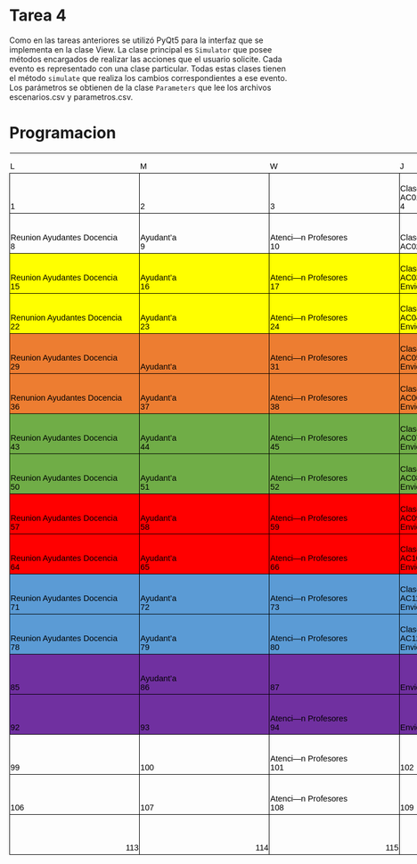 # Tarea 4

Como en las tareas anteriores se utilizó PyQt5 para la interfaz que se implementa en la clase View. La clase principal es `Simulator` que posee métodos encargados de realizar las acciones que el usuario solicite. Cada evento es representado con una clase particular. Todas estas clases tienen el método `simulate` que realiza los cambios correspondientes a ese evento. Los parámetros se obtienen de la clase `Parameters` que lee los archivos escenarios.csv y parametros.csv.

# Programacion

<head>
<meta http-equiv=Content-Type content="text/html; charset=macintosh">
<meta name=ProgId content=Excel.Sheet>
<meta name=Generator content="Microsoft Excel 15">
<link rel=File-List href="Workbook1.fld/filelist.xml">
<style>
<!--table
	{mso-displayed-decimal-separator:"\.";
	mso-displayed-thousand-separator:"\,";}
@page
	{margin:.75in .7in .75in .7in;
	mso-header-margin:.3in;
	mso-footer-margin:.3in;}
.style0
	{mso-number-format:General;
	text-align:general;
	vertical-align:bottom;
	white-space:nowrap;
	mso-rotate:0;
	mso-background-source:auto;
	mso-pattern:auto;
	color:black;
	font-size:12.0pt;
	font-weight:400;
	font-style:normal;
	text-decoration:none;
	font-family:Calibri, sans-serif;
	mso-font-charset:0;
	border:none;
	mso-protection:locked visible;
	mso-style-name:Normal;
	mso-style-id:0;}
td
	{mso-style-parent:style0;
	padding-top:1px;
	padding-right:1px;
	padding-left:1px;
	mso-ignore:padding;
	color:black;
	font-size:12.0pt;
	font-weight:400;
	font-style:normal;
	text-decoration:none;
	font-family:Calibri, sans-serif;
	mso-font-charset:0;
	mso-number-format:General;
	text-align:general;
	vertical-align:bottom;
	border:none;
	mso-background-source:auto;
	mso-pattern:auto;
	mso-protection:locked visible;
	white-space:nowrap;
	mso-rotate:0;}
.xl65
	{mso-style-parent:style0;
	font-size:11.0pt;
	font-family:Arial;
	mso-generic-font-family:auto;
	mso-font-charset:0;}
.xl66
	{mso-style-parent:style0;
	font-size:11.0pt;
	font-family:Arial;
	mso-generic-font-family:auto;
	mso-font-charset:0;
	text-align:left;
	border:.5pt solid windowtext;}
.xl67
	{mso-style-parent:style0;
	font-size:11.0pt;
	font-family:Arial;
	mso-generic-font-family:auto;
	mso-font-charset:0;
	border:.5pt solid windowtext;
	white-space:normal;}
.xl68
	{mso-style-parent:style0;
	color:windowtext;
	font-size:11.0pt;
	font-family:Arial;
	mso-generic-font-family:auto;
	mso-font-charset:0;
	text-align:left;
	border:.5pt solid windowtext;}
.xl69
	{mso-style-parent:style0;
	font-size:11.0pt;
	font-family:Arial;
	mso-generic-font-family:auto;
	mso-font-charset:0;
	text-align:left;
	border:.5pt solid windowtext;
	white-space:normal;}
.xl70
	{mso-style-parent:style0;
	color:windowtext;
	font-size:11.0pt;
	font-family:Arial;
	mso-generic-font-family:auto;
	mso-font-charset:0;
	border:.5pt solid windowtext;
	white-space:normal;}
.xl71
	{mso-style-parent:style0;
	color:windowtext;
	font-size:11.0pt;
	font-family:Arial;
	mso-generic-font-family:auto;
	mso-font-charset:0;
	text-align:left;
	border:.5pt solid windowtext;
	background:yellow;
	mso-pattern:black none;}
.xl72
	{mso-style-parent:style0;
	font-size:11.0pt;
	font-family:Arial;
	mso-generic-font-family:auto;
	mso-font-charset:0;
	text-align:left;
	border:.5pt solid windowtext;
	background:yellow;
	mso-pattern:black none;
	white-space:normal;}
.xl73
	{mso-style-parent:style0;
	font-size:11.0pt;
	font-family:Arial;
	mso-generic-font-family:auto;
	mso-font-charset:0;
	border:.5pt solid windowtext;
	background:yellow;
	mso-pattern:black none;
	white-space:normal;}
.xl74
	{mso-style-parent:style0;
	color:windowtext;
	font-size:11.0pt;
	font-family:Arial;
	mso-generic-font-family:auto;
	mso-font-charset:0;
	border:.5pt solid windowtext;
	background:yellow;
	mso-pattern:black none;
	white-space:normal;}
.xl75
	{mso-style-parent:style0;
	color:windowtext;
	font-size:11.0pt;
	font-family:Arial;
	mso-generic-font-family:auto;
	mso-font-charset:0;
	text-align:left;
	border:.5pt solid windowtext;
	background:#ED7D31;
	mso-pattern:black none;}
.xl76
	{mso-style-parent:style0;
	font-size:11.0pt;
	font-family:Arial;
	mso-generic-font-family:auto;
	mso-font-charset:0;
	text-align:left;
	border:.5pt solid windowtext;
	background:#ED7D31;
	mso-pattern:black none;
	white-space:normal;}
.xl77
	{mso-style-parent:style0;
	font-size:11.0pt;
	font-family:Arial;
	mso-generic-font-family:auto;
	mso-font-charset:0;
	text-align:left;
	border:.5pt solid windowtext;
	background:#ED7D31;
	mso-pattern:black none;}
.xl78
	{mso-style-parent:style0;
	font-size:11.0pt;
	font-family:Arial;
	mso-generic-font-family:auto;
	mso-font-charset:0;
	border:.5pt solid windowtext;
	background:#ED7D31;
	mso-pattern:black none;
	white-space:normal;}
.xl79
	{mso-style-parent:style0;
	color:windowtext;
	font-size:11.0pt;
	font-family:Arial;
	mso-generic-font-family:auto;
	mso-font-charset:0;
	text-align:left;
	border:.5pt solid windowtext;
	background:#70AD47;
	mso-pattern:black none;}
.xl80
	{mso-style-parent:style0;
	font-size:11.0pt;
	font-family:Arial;
	mso-generic-font-family:auto;
	mso-font-charset:0;
	text-align:left;
	border:.5pt solid windowtext;
	background:#70AD47;
	mso-pattern:black none;
	white-space:normal;}
.xl81
	{mso-style-parent:style0;
	font-size:11.0pt;
	font-family:Arial;
	mso-generic-font-family:auto;
	mso-font-charset:0;
	text-align:left;
	border:.5pt solid windowtext;
	background:#70AD47;
	mso-pattern:black none;}
.xl82
	{mso-style-parent:style0;
	font-size:11.0pt;
	font-family:Arial;
	mso-generic-font-family:auto;
	mso-font-charset:0;
	border:.5pt solid windowtext;
	background:#70AD47;
	mso-pattern:black none;
	white-space:normal;}
.xl83
	{mso-style-parent:style0;
	color:windowtext;
	font-size:11.0pt;
	font-family:Arial;
	mso-generic-font-family:auto;
	mso-font-charset:0;
	text-align:left;
	border:.5pt solid windowtext;
	background:red;
	mso-pattern:black none;}
.xl84
	{mso-style-parent:style0;
	font-size:11.0pt;
	font-family:Arial;
	mso-generic-font-family:auto;
	mso-font-charset:0;
	text-align:left;
	border:.5pt solid windowtext;
	background:red;
	mso-pattern:black none;
	white-space:normal;}
.xl85
	{mso-style-parent:style0;
	font-size:11.0pt;
	font-family:Arial;
	mso-generic-font-family:auto;
	mso-font-charset:0;
	text-align:left;
	border:.5pt solid windowtext;
	background:red;
	mso-pattern:black none;}
.xl86
	{mso-style-parent:style0;
	font-size:11.0pt;
	font-family:Arial;
	mso-generic-font-family:auto;
	mso-font-charset:0;
	border:.5pt solid windowtext;
	background:red;
	mso-pattern:black none;
	white-space:normal;}
.xl87
	{mso-style-parent:style0;
	color:windowtext;
	font-size:11.0pt;
	font-family:Arial;
	mso-generic-font-family:auto;
	mso-font-charset:0;
	text-align:left;
	border:.5pt solid windowtext;
	background:#5B9BD5;
	mso-pattern:black none;}
.xl88
	{mso-style-parent:style0;
	font-size:11.0pt;
	font-family:Arial;
	mso-generic-font-family:auto;
	mso-font-charset:0;
	text-align:left;
	border:.5pt solid windowtext;
	background:#5B9BD5;
	mso-pattern:black none;
	white-space:normal;}
.xl89
	{mso-style-parent:style0;
	font-size:11.0pt;
	font-family:Arial;
	mso-generic-font-family:auto;
	mso-font-charset:0;
	text-align:left;
	border:.5pt solid windowtext;
	background:#5B9BD5;
	mso-pattern:black none;}
.xl90
	{mso-style-parent:style0;
	font-size:11.0pt;
	font-family:Arial;
	mso-generic-font-family:auto;
	mso-font-charset:0;
	border:.5pt solid windowtext;
	background:#5B9BD5;
	mso-pattern:black none;
	white-space:normal;}
.xl91
	{mso-style-parent:style0;
	color:windowtext;
	font-size:11.0pt;
	font-family:Arial;
	mso-generic-font-family:auto;
	mso-font-charset:0;
	text-align:left;
	border:.5pt solid windowtext;
	background:#7030A0;
	mso-pattern:black none;}
.xl92
	{mso-style-parent:style0;
	font-size:11.0pt;
	font-family:Arial;
	mso-generic-font-family:auto;
	mso-font-charset:0;
	text-align:left;
	border:.5pt solid windowtext;
	background:#7030A0;
	mso-pattern:black none;
	white-space:normal;}
.xl93
	{mso-style-parent:style0;
	font-size:11.0pt;
	font-family:Arial;
	mso-generic-font-family:auto;
	mso-font-charset:0;
	text-align:left;
	border:.5pt solid windowtext;
	background:#7030A0;
	mso-pattern:black none;}
.xl94
	{mso-style-parent:style0;
	font-size:11.0pt;
	font-family:Arial;
	mso-generic-font-family:auto;
	mso-font-charset:0;
	border:.5pt solid windowtext;
	background:#7030A0;
	mso-pattern:black none;}
.xl95
	{mso-style-parent:style0;
	font-size:11.0pt;
	font-family:Arial;
	mso-generic-font-family:auto;
	mso-font-charset:0;
	border:.5pt solid windowtext;
	background:#7030A0;
	mso-pattern:black none;
	white-space:normal;}
.xl96
	{mso-style-parent:style0;
	font-size:11.0pt;
	font-family:Arial;
	mso-generic-font-family:auto;
	mso-font-charset:0;
	border:.5pt solid windowtext;}
-->
</style>
</head>

<body link="#0563C1" vlink="#954F72">

<table border=0 cellpadding=0 cellspacing=0 width=1631 style='border-collapse:
 collapse;table-layout:fixed;width:1225pt'>
 <col width=233 span=7 style='mso-width-source:userset;mso-width-alt:7466;
 width:175pt'>
 <tr height=36 style='mso-height-source:userset;height:27.0pt'>
  <td height=36 class=xl65 width=233 style='height:27.0pt;width:175pt'>L</td>
  <td class=xl65 width=233 style='width:175pt'>M</td>
  <td class=xl65 width=233 style='width:175pt'>W</td>
  <td class=xl65 width=233 style='width:175pt'>J</td>
  <td class=xl65 width=233 style='width:175pt'>V</td>
  <td class=xl65 width=233 style='width:175pt'>S</td>
  <td class=xl65 width=233 style='width:175pt'>D</td>
 </tr>
 <tr height=72 style='mso-height-source:userset;height:54.0pt'>
  <td height=72 class=xl66 style='height:54.0pt'>1</td>
  <td class=xl66 style='border-left:none'>2</td>
  <td class=xl66 style='border-left:none'>3</td>
  <td class=xl67 width=233 style='border-left:none;width:175pt'>Clase OOP<br>
  AC01<br>
  4</td>
  <td class=xl66 style='border-left:none'>5</td>
  <td class=xl68 style='border-left:none'>6</td>
  <td class=xl68 style='border-left:none'>7</td>
 </tr>
 <tr height=72 style='mso-height-source:userset;height:54.0pt'>
  <td height=72 class=xl69 width=233 style='height:54.0pt;border-top:none;
  width:175pt'>Reunion Ayudantes Docencia<br>
  8</td>
  <td class=xl69 width=233 style='border-top:none;border-left:none;width:175pt'>Ayudant’a<br>
  9</td>
  <td class=xl69 width=233 style='border-top:none;border-left:none;width:175pt'>Atenci—n
  Profesores<br>
  10</td>
  <td class=xl67 width=233 style='border-top:none;border-left:none;width:175pt'>Clase
  OOP2<br>
  AC02<br>
  </td>
  <td class=xl70 width=233 style='border-top:none;border-left:none;width:175pt'>Subir
  T01<br>
  12</td>
  <td class=xl71 style='border-top:none;border-left:none'>13</td>
  <td class=xl71 style='border-top:none;border-left:none'>14</td>
 </tr>
 <tr height=72 style='mso-height-source:userset;height:54.0pt'>
  <td height=72 class=xl72 width=233 style='height:54.0pt;border-top:none;
  width:175pt'>Reunion Ayudantes Docencia<br>
  15</td>
  <td class=xl72 width=233 style='border-top:none;border-left:none;width:175pt'>Ayudant’a<br>
  16</td>
  <td class=xl72 width=233 style='border-top:none;border-left:none;width:175pt'>Atenci—n
  Profesores<br>
  17</td>
  <td class=xl73 width=233 style='border-top:none;border-left:none;width:175pt'>Clase
  Estructuras<br>
  AC03<br>
  Envio notas AC01 y C si hay ctrl</td>
  <td class=xl71 style='border-top:none;border-left:none'>19</td>
  <td class=xl71 style='border-top:none;border-left:none'>20</td>
  <td class=xl71 style='border-top:none;border-left:none'>21</td>
 </tr>
 <tr height=72 style='mso-height-source:userset;height:54.0pt'>
  <td height=72 class=xl72 width=233 style='height:54.0pt;border-top:none;
  width:175pt'>Renunion Ayudantes Docencia<br>
  22</td>
  <td class=xl72 width=233 style='border-top:none;border-left:none;width:175pt'>Ayudant’a<br>
  23</td>
  <td class=xl72 width=233 style='border-top:none;border-left:none;width:175pt'>Atenci—n
  Profesores<br>
  24</td>
  <td class=xl73 width=233 style='border-top:none;border-left:none;width:175pt'>Clase
  Arboles, grafos<br>
  AC04<br>
  Envio notas AC02 y C si hay ctrl</td>
  <td class=xl74 width=233 style='border-top:none;border-left:none;width:175pt'>Subir
  T02<br>
  Entrega T01 a las 23:59</td>
  <td class=xl75 style='border-top:none;border-left:none'>27</td>
  <td class=xl75 style='border-top:none;border-left:none'>28</td>
 </tr>
 <tr height=72 style='mso-height-source:userset;height:54.0pt'>
  <td height=72 class=xl76 width=233 style='height:54.0pt;border-top:none;
  width:175pt'>Reunion Ayudantes Docencia<br>
  29</td>
  <td class=xl77 style='border-top:none;border-left:none'>Ayudant’a</td>
  <td class=xl76 width=233 style='border-top:none;border-left:none;width:175pt'>Atenci—n
  Profesores<br>
  31</td>
  <td class=xl78 width=233 style='border-top:none;border-left:none;width:175pt'>Clase
  Funcional<br>
  AC05<br>
  Envio notas AC03 y C si hay ctrl</td>
  <td class=xl77 style='border-top:none;border-left:none'>33</td>
  <td class=xl75 style='border-top:none;border-left:none'>34</td>
  <td class=xl75 style='border-top:none;border-left:none'>35</td>
 </tr>
 <tr height=72 style='mso-height-source:userset;height:54.0pt'>
  <td height=72 class=xl76 width=233 style='height:54.0pt;border-top:none;
  width:175pt'>Renunion Ayudantes Docencia<br>
  36</td>
  <td class=xl76 width=233 style='border-top:none;border-left:none;width:175pt'>Ayudant’a<br>
  37</td>
  <td class=xl76 width=233 style='border-top:none;border-left:none;width:175pt'>Atenci—n
  Profesores<br>
  38</td>
  <td class=xl78 width=233 style='border-top:none;border-left:none;width:175pt'>Clase
  Metaclases<br>
  AC06<br>
  Envio notas AC04 y CX si hay ctrl</td>
  <td class=xl78 width=233 style='border-top:none;border-left:none;width:175pt'>Subir
  T03<br>
  Entrega T02 a las 23:59<br>
  Envio notas T01</td>
  <td class=xl79 style='border-top:none;border-left:none'>41</td>
  <td class=xl79 style='border-top:none;border-left:none'>42</td>
 </tr>
 <tr height=72 style='mso-height-source:userset;height:54.0pt'>
  <td height=72 class=xl80 width=233 style='height:54.0pt;border-top:none;
  width:175pt'>Reunion Ayudantes Docencia<br>
  43</td>
  <td class=xl80 width=233 style='border-top:none;border-left:none;width:175pt'>Ayudant’a<br>
  44</td>
  <td class=xl80 width=233 style='border-top:none;border-left:none;width:175pt'>Atenci—n
  Profesores<br>
  45</td>
  <td class=xl82 width=233 style='border-top:none;border-left:none;width:175pt'>Clase
  Simulacion<br>
  AC07<br>
  Envio notas AC05 y CX si hay ctrl</td>
  <td class=xl81 style='border-top:none;border-left:none'>47</td>
  <td class=xl79 style='border-top:none;border-left:none'>48</td>
  <td class=xl79 style='border-top:none;border-left:none'>49</td>
 </tr>
 <tr height=72 style='mso-height-source:userset;height:54.0pt'>
  <td height=72 class=xl80 width=233 style='height:54.0pt;border-top:none;
  width:175pt'>Reunion Ayudantes Docencia<br>
  50</td>
  <td class=xl80 width=233 style='border-top:none;border-left:none;width:175pt'>Ayudant’a<br>
  51</td>
  <td class=xl80 width=233 style='border-top:none;border-left:none;width:175pt'>Atenci—n
  Profesores<br>
  52</td>
  <td class=xl82 width=233 style='border-top:none;border-left:none;width:175pt'>Clase
  Threading<br>
  AC08<br>
  Envio notas AC06 y CX si hay ctrl</td>
  <td class=xl82 width=233 style='border-top:none;border-left:none;width:175pt'>Subir
  T04<br>
  Entrega T03 a las 23:59<br>
  Envio notas T02</td>
  <td class=xl83 style='border-top:none;border-left:none'>55</td>
  <td class=xl83 style='border-top:none;border-left:none'>56</td>
 </tr>
 <tr height=72 style='mso-height-source:userset;height:54.0pt'>
  <td height=72 class=xl84 width=233 style='height:54.0pt;border-top:none;
  width:175pt'>Reunion Ayudantes Docencia<br>
  57</td>
  <td class=xl84 width=233 style='border-top:none;border-left:none;width:175pt'>Ayudant’a<br>
  58</td>
  <td class=xl84 width=233 style='border-top:none;border-left:none;width:175pt'>Atenci—n
  Profesores<br>
  59</td>
  <td class=xl86 width=233 style='border-top:none;border-left:none;width:175pt'>Clase
  GUI<br>
  AC09<br>
  Envio notas AC07 y CX si hay ctrl</td>
  <td class=xl85 style='border-top:none;border-left:none'>61</td>
  <td class=xl83 style='border-top:none;border-left:none'>62</td>
  <td class=xl83 style='border-top:none;border-left:none'>63</td>
 </tr>
 <tr height=72 style='mso-height-source:userset;height:54.0pt'>
  <td height=72 class=xl84 width=233 style='height:54.0pt;border-top:none;
  width:175pt'>Reunion Ayudantes Docencia<br>
  64</td>
  <td class=xl84 width=233 style='border-top:none;border-left:none;width:175pt'>Ayudant’a<br>
  65</td>
  <td class=xl84 width=233 style='border-top:none;border-left:none;width:175pt'>Atenci—n
  Profesores<br>
  66</td>
  <td class=xl86 width=233 style='border-top:none;border-left:none;width:175pt'>Clase
  Bytes, serial<br>
  AC10<br>
  Envio notas AC08 y CX si hay ctrl</td>
  <td class=xl86 width=233 style='border-top:none;border-left:none;width:175pt'>Subir
  T05<br>
  Entrega T04 a las 23:59<br>
  Envio notas T03</td>
  <td class=xl87 style='border-top:none;border-left:none'>69</td>
  <td class=xl87 style='border-top:none;border-left:none'>70</td>
 </tr>
 <tr height=72 style='mso-height-source:userset;height:54.0pt'>
  <td height=72 class=xl88 width=233 style='height:54.0pt;border-top:none;
  width:175pt'>Reunion Ayudantes Docencia<br>
  71</td>
  <td class=xl88 width=233 style='border-top:none;border-left:none;width:175pt'>Ayudant’a<br>
  72</td>
  <td class=xl88 width=233 style='border-top:none;border-left:none;width:175pt'>Atenci—n
  Profesores<br>
  73</td>
  <td class=xl90 width=233 style='border-top:none;border-left:none;width:175pt'>Clase
  Networking<br>
  AC11<br>
  Envio notas AC09 y CX si hay ctrl</td>
  <td class=xl89 style='border-top:none;border-left:none'>75</td>
  <td class=xl87 style='border-top:none;border-left:none'>76</td>
  <td class=xl87 style='border-top:none;border-left:none'>77</td>
 </tr>
 <tr height=72 style='mso-height-source:userset;height:54.0pt'>
  <td height=72 class=xl88 width=233 style='height:54.0pt;border-top:none;
  width:175pt'>Reunion Ayudantes Docencia<br>
  78</td>
  <td class=xl88 width=233 style='border-top:none;border-left:none;width:175pt'>Ayudant’a<br>
  79</td>
  <td class=xl88 width=233 style='border-top:none;border-left:none;width:175pt'>Atenci—n
  Profesores<br>
  80</td>
  <td class=xl90 width=233 style='border-top:none;border-left:none;width:175pt'>Clase
  Webservices<br>
  AC12<br>
  Envio notas AC10 y CX si hay ctrl</td>
  <td class=xl90 width=233 style='border-top:none;border-left:none;width:175pt'>Subir
  T06<br>
  Entrega T05 a las 23:59<br>
  Envio notas T04</td>
  <td class=xl91 style='border-top:none;border-left:none'>83</td>
  <td class=xl91 style='border-top:none;border-left:none'>84</td>
 </tr>
 <tr height=72 style='mso-height-source:userset;height:54.0pt'>
  <td height=72 class=xl92 width=233 style='height:54.0pt;border-top:none;
  width:175pt'><br>
  85</td>
  <td class=xl92 width=233 style='border-top:none;border-left:none;width:175pt'>Ayudant’a<br>
  86</td>
  <td class=xl93 style='border-top:none;border-left:none'>87</td>
  <td class=xl94 style='border-top:none;border-left:none'>Envio notas AC11 y CX
  si hay<span style='display:none'> ctrl</span></td>
  <td class=xl93 style='border-top:none;border-left:none'>89</td>
  <td class=xl91 style='border-top:none;border-left:none'>90</td>
  <td class=xl91 style='border-top:none;border-left:none'>91</td>
 </tr>
 <tr height=72 style='mso-height-source:userset;height:54.0pt'>
  <td height=72 class=xl93 style='height:54.0pt;border-top:none'>92</td>
  <td class=xl93 style='border-top:none;border-left:none'>93</td>
  <td class=xl92 width=233 style='border-top:none;border-left:none;width:175pt'>Atenci—n
  Profesores<br>
  94</td>
  <td class=xl94 style='border-top:none;border-left:none'>Envio notas AC12 y CX
  si hay<span style='display:none'> ctrl</span></td>
  <td class=xl95 width=233 style='border-top:none;border-left:none;width:175pt'>Entrega
  T06 a las 23:59<br>
  Envio notas T05</td>
  <td class=xl68 style='border-top:none;border-left:none'>97</td>
  <td class=xl68 style='border-top:none;border-left:none'>98</td>
 </tr>
 <tr height=72 style='mso-height-source:userset;height:54.0pt'>
  <td height=72 class=xl66 style='height:54.0pt;border-top:none'>99</td>
  <td class=xl66 style='border-top:none;border-left:none'>100</td>
  <td class=xl69 width=233 style='border-top:none;border-left:none;width:175pt'>Atenci—n
  Profesores<br>
  101</td>
  <td class=xl66 style='border-top:none;border-left:none'>102</td>
  <td class=xl66 style='border-top:none;border-left:none'>103</td>
  <td class=xl66 style='border-top:none;border-left:none'>104</td>
  <td class=xl66 style='border-top:none;border-left:none'>105</td>
 </tr>
 <tr height=72 style='mso-height-source:userset;height:54.0pt'>
  <td height=72 class=xl66 style='height:54.0pt;border-top:none'>106</td>
  <td class=xl66 style='border-top:none;border-left:none'>107</td>
  <td class=xl69 width=233 style='border-top:none;border-left:none;width:175pt'>Atenci—n
  Profesores<br>
  108</td>
  <td class=xl66 style='border-top:none;border-left:none'>109</td>
  <td class=xl96 style='border-top:none;border-left:none'>Envio notas T06</td>
  <td class=xl66 style='border-top:none;border-left:none'>111</td>
  <td class=xl66 style='border-top:none;border-left:none'>112</td>
 </tr>
 <tr height=72 style='mso-height-source:userset;height:54.0pt'>
  <td height=72 class=xl96 align=right style='height:54.0pt;border-top:none'>113</td>
  <td class=xl96 align=right style='border-top:none;border-left:none'>114</td>
  <td class=xl96 align=right style='border-top:none;border-left:none'>115</td>
  <td class=xl96 align=right style='border-top:none;border-left:none'>116</td>
  <td class=xl96 align=right style='border-top:none;border-left:none'>117</td>
  <td class=xl96 align=right style='border-top:none;border-left:none'>118</td>
  <td class=xl96 align=right style='border-top:none;border-left:none'>119</td>
 </tr>
</table>

</body>

</html>


